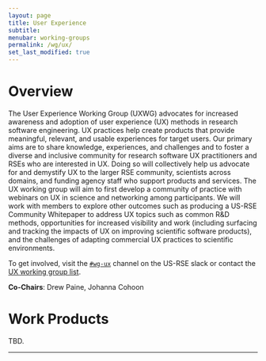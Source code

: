```yaml
---
layout: page
title: User Experience
subtitle:
menubar: working-groups
permalink: /wg/ux/
set_last_modified: true
---
```


# Overview

The User Experience Working Group (UXWG) advocates for increased awareness and
adoption of user experience (UX) methods in research software engineering. UX
practices help create products that provide meaningful, relevant, and usable
experiences for target users. Our primary aims are to share knowledge, experiences,
and challenges and to foster a diverse and inclusive community for research
software UX practitioners and RSEs who are interested in UX. Doing so will
collectively help us advocate for and demystify UX to the larger RSE
community, scientists across domains, and funding agency staff who support
products and services. The UX working group will aim to first develop a
community of practice with webinars on UX in science and networking among
participants. We will work with members to explore other outcomes such as
producing a US-RSE Community Whitepaper to address UX topics such as common
R&D methods, opportunities for increased visibility and work (including
surfacing and tracking the impacts of UX on improving scientific software
products), and the challenges of adapting commercial UX practices to
scientific environments.

To get involved,
visit the [`#wg-ux`](https://usrse.slack.com/messages/wg-ux) channel on
the US-RSE slack or contact the
<a href="mailto:wg-ux@us-rse.org">UX working group list</a>.

**Co-Chairs**: Drew Paine, Johanna Cohoon

# Work Products

TBD.

------

<!-- 
## TOPIC 1

Put data about intended efforts or work products here.

------

## TOPIC 2

Put data about intended efforts or work products here.

------
-->
